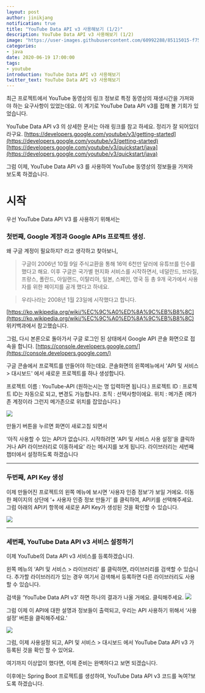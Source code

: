 ```yaml
---
layout: post
author: jinikjang
notification: true
title: "YouTube Data API v3 사용해보기 (1/2)"
description: YouTube Data API v3 사용해보기 (1/2)
image: "https://user-images.githubusercontent.com/60992288/85115015-f7592400-b255-11ea-9279-84529fe61fa7.png"
categories:
- java
date: 2020-06-19 17:00:00
tags:
- youtube
introduction: YouTube Data API v3 사용해보기
twitter_text: YouTube Data API v3 사용해보기
---
```


최근 프로젝트에서 YouTube 동영상의 링크 정보로 특정 동영상의 재생시간을 가져와야 하는 요구사항이 있었는데요. 
이 계기로 YouTube Data API v3를 접해 볼 기회가 있었습니다.

YouTube Data API v3 의 상세한 문서는 아래 링크를 참고 하세요. 정리가 잘 되어있더라구요.
[https://developers.google.com/youtube/v3/getting-started](https://developers.google.com/youtube/v3/getting-started)
[https://developers.google.com/youtube/v3/quickstart/java](https://developers.google.com/youtube/v3/quickstart/java)

그럼 이제, YouTube Data API v3 를 사용하여 YouTube 동영상의 정보들을 가져와 보도록 하겠습니다.

# 시작

우선 YouTube Data API V3 를 사용하기 위해서는

### 첫번째, Google 계정과 Google APIs 프로젝트 생성.
왜 구글 계정이 필요하지? 라고 생각하고 찾아보니, 

>구글이 2006년 10월 9일 주식교환을 통해 16억 6천만 달러에 유튜브를 인수를 했다고 해요. 이후 구글은 국가별 현지화 서비스를 시작하면서, 네덜란드, 브라질, 프랑스, 폴란드, 아일랜드, 이탈리아, 일본, 스페인, 영국 등 총 9개 국가에서 사용자를 위한 페이지를 공개 했다고 하네요. 

> 우리나라는 2008년 1월 23일에 시작했다고 합니다.

[https://ko.wikipedia.org/wiki/%EC%9C%A0%ED%8A%9C%EB%B8%8C](https://ko.wikipedia.org/wiki/%EC%9C%A0%ED%8A%9C%EB%B8%8C) 위키백과에서 참고했습니다.

그럼, 다시 본론으로 돌아가서 구글 로그인 된 상태에서 
Google API 콘솔 화면으로 접속을 합니다. 
[https://console.developers.google.com/](https://console.developers.google.com/)

구글 콘솔에서 프로젝트를 만들어야 하는데요.
콘솔화면의 왼쪽메뉴에서 'API 및 서비스 > 대시보드' 에서 새로운 프로젝트를 하나 생성합니다.

프로젝트 이름 : YouTube-API (원하는시는 명 입력하면 됩니다.)
프로젝트 ID : 프로젝트 ID는 자동으로 되고, 변경도 가능합니다.
조직 : 선택사항이에요.
위치 : 메가존 (메가존 계정이라 그런지 메가존으로 위치를 잡았습니다.)


![](https://user-images.githubusercontent.com/60992288/85112999-8d3e8000-b251-11ea-8900-dcd837799257.png)



만들기 버튼을 누르면 화면이 새로고침 되면서 

‘아직 사용할 수 있는 API가 없습니다. 시작하려면 ‘API 및 서비스 사용 설정'을 클릭하거나 API 라이브러리로 이동하세요' 라는 메시지를 보게 됩니다. 
라이브러리는 세번째 챕터에서 설정하도록 하겠습니다

---
### 두번째, API Key 생성
이제 만들어진 프로젝트의 왼쪽 메뉴에 보시면 ‘사용자 인증 정보’가 보일 거에요. 
이동한 페이지의 상단에 ‘+ 사용자 인증 정보 만들기’ 를 클릭하여, API키를 선택해주세요. 
그럼 아래의 API키 항목에 새로운 API Key가 생성된 것을 확인할 수 있습니다.

![](https://user-images.githubusercontent.com/60992288/85114491-51f18080-b254-11ea-8901-7bf6385cd981.png)

---
### 세번째, YouTube Data API v3 서비스 설정하기
이제 YouTube의 Data API v3 서비스를 등록하겠습니다.

왼쪽 메뉴의 ‘API 및 서비스 > 라이브러리' 를 클릭하면, 라이브러리를 검색할 수 있습니다.
추가할 라이브러리가 있는 경우 여기서 검색해서 등록하면 다른 라이브러리도 사용할 수 있습니다.

검색을 ‘YouTube Data API v3’ 하면 하나의 결과가 나올 거에요. 클릭해주세요.
![](https://user-images.githubusercontent.com/60992288/85114950-dbee1900-b255-11ea-9c35-e144f130e206.png)

그럼 이제 이 API에 대한 설명과 정보들이 출력되고, 
우리는 API 사용하기 위해서 ‘사용설정’ 버튼을 클릭해주세요.'

![](https://user-images.githubusercontent.com/60992288/85115015-f7592400-b255-11ea-9279-84529fe61fa7.png)

그럼, 이제 사용설정 되고, 
API 및 서비스 > 대시보드 에서 YouTube Data API v3 가 등록된 것을 확인 할 수 있어요. 

여기까지 이상없이 했다면, 이제 준비는 완벽하다고 보면 되겠습니다.

이후에는 Spring Boot 프로젝트를 생성하여, YouTube Data API v3 코드를 녹여?보도록 하겠습니다.

